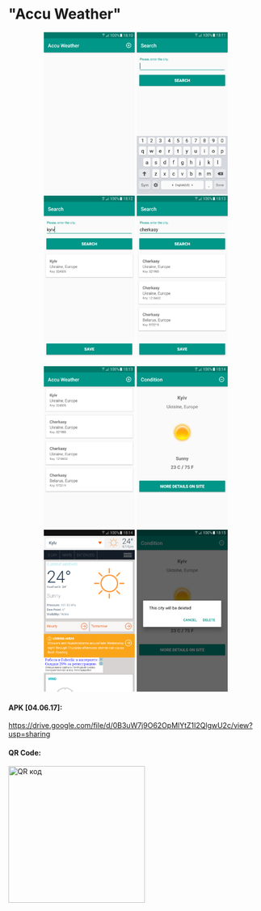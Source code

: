 # "Accu Weather"

<p align="center">
  <img src="https://github.com/zabochen/AccuWeather/blob/master/screens/1.png?raw=true" width="180"/>
  <img src="https://github.com/zabochen/AccuWeather/blob/master/screens/2.png?raw=true" width="180"/>
  <img src="https://github.com/zabochen/AccuWeather/blob/master/screens/3.png?raw=true" width="180"/>
  <img src="https://github.com/zabochen/AccuWeather/blob/master/screens/4.png?raw=true" width="180"/>
</p>

<p align="center">
  <img src="https://github.com/zabochen/AccuWeather/blob/master/screens/5.png?raw=true" width="180"/>
  <img src="https://github.com/zabochen/AccuWeather/blob/master/screens/6.png?raw=true" width="180"/>
  <img src="https://github.com/zabochen/AccuWeather/blob/master/screens/7.png?raw=true" width="180"/>
  <img src="https://github.com/zabochen/AccuWeather/blob/master/screens/8.png?raw=true" width="180"/>
</p>

<b><h4>APK [04.06.17]:</h4></b> https://drive.google.com/file/d/0B3uW7j9O62OpMlYtZ1I2QlgwU2c/view?usp=sharing

<b><h4>QR Code:</h4></b>
<a href="http://qrcoder.ru" target="_blank"><img src="http://qrcoder.ru/code/?https%3A%2F%2Fdrive.google.com%2Ffile%2Fd%2F0B3uW7j9O62OpMlYtZ1I2QlgwU2c%2Fview%3Fusp%3Dsharing&6&0" width="270" height="270" border="0" title="QR код"></a>
